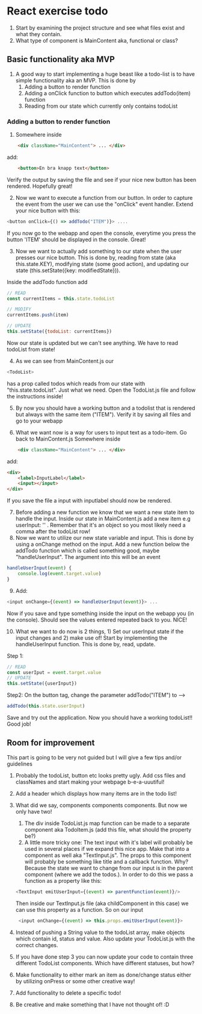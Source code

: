 # React exercise todo
1. Start by examining the project structure and see what files exist and what they contain.
2. What type of component is MainContent aka, functional or class?

## Basic functionality aka MVP
1. A good way to start implementing a huge beast like a todo-list is to have simple functionality aka an MVP. This is done by 
   1. Adding a button to render function
   2. Adding a onClick function to button which executes addTodo(item) function
   3. Reading from our state which currently only contains todoList

### Adding a button to render function
1. Somewhere inside 
```html
    <div className="MainContent"> ... </div>
``` 

add:
```html
    <button>En bra knapp text</button>
```

Verify the output by saving the file and see if your nice new button has been rendered. Hopefully great!

2. Now we want to execute a function from our button. In order to capture the event from the user we can use the "onClick" event handler. Extend your nice button with this:
```js
<button onClick={() => addTodo("ITEM")}> ....
``` 

If you now go to the webapp and open the console, everytime you press the button 'ITEM' should be displayed in the console. Great!

3. Now we want to actually add something to our state when the user presses our nice button. This is done by, reading from state (aka this.state.KEY), modifying state (some good action), and updating our state (this.setState({key: modifiedState})).

Inside the addTodo function add
```js
// READ
const currentItems = this.state.todoList

// MODIFY
currentItems.push(item)

// UPDATE
this.setState({todoList: currentItems})
```
Now our state is updated but we can't see anything. We have to read todoList from state!

4. As we can see from MainContent.js our 
```js
<TodoList>
```
has a prop called todos which reads from our state with "this.state.todoList". Just what we need. Open the TodoList.js file and follow the instructions inside!

5. By now you should have a working button and a todolist that is rendered but always with the same item ("ITEM"). Verify it by saving all files and go to your webapp 

6. What we want now is a way for users to input text as a todo-item. Go back to MainContent.js
Somewhere inside 
```html
    <div className="MainContent"> ... </div>
``` 

add:
```html
<div>
    <label>InputLabel</label>
    <input></input>
</div>
```
If you save the file a input with inputlabel should now be rendered.

7. Before adding a new function we know that we want a new state item to handle the input. Inside our state in MainContent.js add a new item e.g userInput: '' . Remember that it's an object so you most likely need a comma after the todoList row!
8. Now we want to utilize our new state variable and input. This is done by using a onChange method on the input. Add a new function below the addTodo function which is called something good, maybe "handleUserInput". The argument into this will be an event
```js
handleUserInput(event) {
    console.log(event.target.value)
}
```
9. Add: 
```js
<input onChange={(event) => handleUserInput(event)}> ...
```
Now if you save and type something inside the input on the webapp you (in the console). Should see the values entered repeated back to you. NICE!

10. What we want to do now is 2 things, 1) Set our userInput state if the input changes and 2) make use of!
Start by implementing the handleUserInput function. This is done by, read, update. 

Step 1: 
```js
// READ
const userIput = event.target.value
// UPDATE
this.setState({userInput})
```
Step2: On the button tag, change the parameter addTodo("ITEM") to --> 

```js
addTodo(this.state.userInput) 
```
Save and try out the application. Now you should have a working todoList!! Good job!

## Room for improvement
This part is going to be very not guided but I will give a few tips and/or guidelines
1. Probably the todoList, button etc looks pretty ugly. Add css files and classNames and start making your webpage b-e-a-uuutiful!
2. Add a header which displays how many items are in the todo list!
3. What did we say, components components components. But now we only have two!
   1. The div inside TodoList.js map function can be made to a separate component aka TodoItem.js (add this file, what should the property be?)
   2. A little more tricky one: The text input with it's label will probably be used in several places if we expand this nice app. Make that into a component as well aka "TextInput.js". The props to this component will probably be something like title and a callback function. Why? Because the state we want to change from our input is in the parent component (where we add the todos.). In order to do this we pass a function as a property like this:
   ```js
   <TextInput emitUserInput={(event) => parentFunction(event)}/>
   ```
   Then inside our TextInput.js file (aka childComponent in this case) we can use this property as a function. So on our input
   ```js 
    <input onChange={(event) => this.props.emitUserInput(event)}>
    ```

4. Instead of pushing a String value to the todoList array, make objects which contain id, status and value. Also update your TodoList.js with the correct changes.
5. If you have done step 3 you can now update your code to contain three different TodoList components. Which have different statuses, but how? 
6. Make functionality to either mark an item as done/change status either by utilizing onPress or some other creative way!
7. Add functionality to delete a specific todo!
8. Be creative and make something that I have not thought of! :D